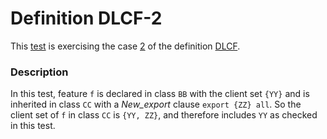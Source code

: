 # Definition DLCF-2

This [test](.) is exercising the case [2](../Readme.md) of the definition [DLCF](../../dlcf/Readme.md).

### Description

In this test, feature `f` is declared in class `BB` with the client set `{YY}` and is inherited in class `CC` with a *New\_export* clause `export {ZZ} all`. So the client set of `f` in class `CC` is `{YY, ZZ}`, and therefore includes `YY` as checked in this test.
